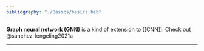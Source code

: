 ```yaml
---
bibliography: "./Basics/basics.bib"
---
```


**Graph neural network (GNN)** is a kind of extension to [[CNN]]. Check out @sanchez-lengeling2021a

---